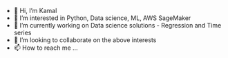 - 👋 Hi, I’m Kamal
- 👀 I’m interested in Python, Data science, ML, AWS SageMaker
- 🌱 I’m currently working on Data science solutions - Regression and Time series
- 💞️ I’m looking to collaborate on the above interests
- 📫 How to reach me ...

<!---
bkamalmca/bkamalmca is a ✨ special ✨ repository because its `README.md` (this file) appears on your GitHub profile.
You can click the Preview link to take a look at your changes.
--->
